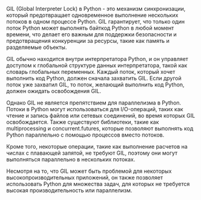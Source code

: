 GIL (Global Interpreter Lock) в Python - это механизм синхронизации, который предотвращает одновременное выполнение
нескольких потоков в одном процессе Python. GIL гарантирует, что только один поток Python может выполнять байткод Python
в любой момент времени, что делает его важным для поддержки безопасности и предотвращения конкуренции за ресурсы, такие
как память и разделяемые объекты.

GIL обычно находится внутри интерпретатора Python, и он управляет доступом к глобальной структуре данных интерпретатора,
такой как словарь глобальных переменных. Каждый поток, который хочет выполнить код Python, должен сначала захватить GIL.
Если другой поток уже захватил GIL, то поток, желающий выполнить код Python, должен ожидать освобождения GIL.

Однако GIL не является препятствием для параллелизма в Python. Потоки в Python могут использоваться для I/O-операций,
таких как чтение и запись файлов или сетевых соединений, во время которых GIL освобождается. Также существуют
библиотеки, такие как multiprocessing и concurrent.futures, которые позволяют выполнять код Python параллельно с помощью
процессов вместо потоков.

Кроме того, некоторые операции, такие как выполнение расчетов на числах с плавающей запятой, не требуют GIL, поэтому они
могут выполняться параллельно в нескольких потоках.

Несмотря на то, что GIL может быть проблемой для некоторых высокопроизводительных приложений, он также позволяет
использовать Python для множества задач, для которых не требуется высокая производительность или параллелизм.